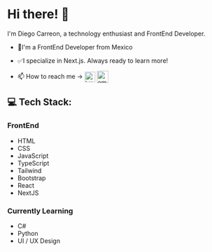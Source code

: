 # Hi there! :wave:

I'm Diego Carreon, a technology enthusiast and FrontEnd Developer.

- :round_pushpin:I'm a FrontEnd Developer from Mexico

- :white_check_mark:I specialize in Next.js. Always ready to learn more!

- 📫 How to reach me -> <a href="https://www.linkedin.com/in/diego-carreon-7854412a4/" target="blank"><img align="center" src="https://res.cloudinary.com/dzhslrosq/image/upload/v1662473091/linkedin_t3qoiq.png" alt="https://www.linkedin.com/in/diego-carreon-7854412a4/" height="24" width="24" /></a>
<a href="mailto:diego24carreon@gmail.com" target="blank"><img align="center" src="https://res.cloudinary.com/dzhslrosq/image/upload/v1662473050/gmail_1_jb10sg.png" alt="email" height="28" width="26" /></a>

## 💻 Tech Stack:

### FrontEnd

- HTML
- CSS
- JavaScript
- TypeScript
- Tailwind
- Bootstrap
- React
- NextJS

### Currently Learning

- C#
- Python
- UI / UX Design
